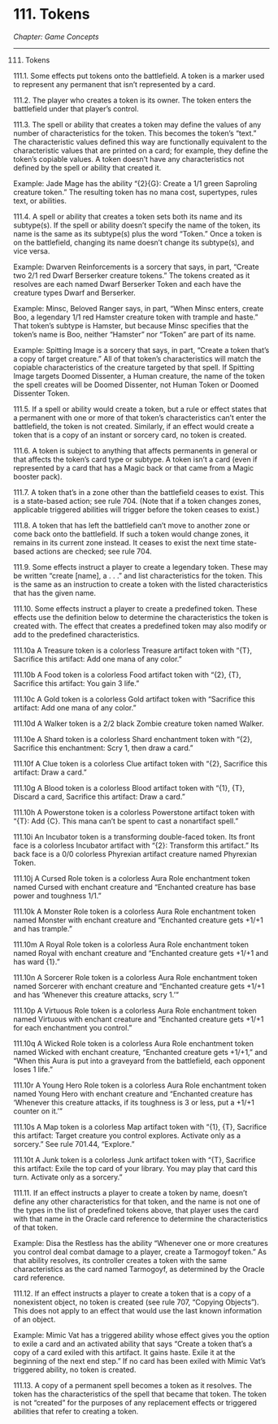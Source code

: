 # 111. Tokens

*Chapter: Game Concepts*

---

111. Tokens



111.1. Some effects put tokens onto the battlefield. A token is a marker used to represent any permanent that isn’t represented by a card.



111.2. The player who creates a token is its owner. The token enters the battlefield under that player’s control.



111.3. The spell or ability that creates a token may define the values of any number of characteristics for the token. This becomes the token’s “text.” The characteristic values defined this way are functionally equivalent to the characteristic values that are printed on a card; for example, they define the token’s copiable values. A token doesn’t have any characteristics not defined by the spell or ability that created it.

Example: Jade Mage has the ability “{2}{G}: Create a 1/1 green Saproling creature token.” The resulting token has no mana cost, supertypes, rules text, or abilities.



111.4. A spell or ability that creates a token sets both its name and its subtype(s). If the spell or ability doesn’t specify the name of the token, its name is the same as its subtype(s) plus the word “Token.” Once a token is on the battlefield, changing its name doesn’t change its subtype(s), and vice versa.

Example: Dwarven Reinforcements is a sorcery that says, in part, “Create two 2/1 red Dwarf Berserker creature tokens.” The tokens created as it resolves are each named Dwarf Berserker Token and each have the creature types Dwarf and Berserker.

Example: Minsc, Beloved Ranger says, in part, “When Minsc enters, create Boo, a legendary 1/1 red Hamster creature token with trample and haste.” That token’s subtype is Hamster, but because Minsc specifies that the token’s name is Boo, neither “Hamster” nor “Token” are part of its name.

Example: Spitting Image is a sorcery that says, in part, “Create a token that’s a copy of target creature.” All of that token’s characteristics will match the copiable characteristics of the creature targeted by that spell. If Spitting Image targets Doomed Dissenter, a Human creature, the name of the token the spell creates will be Doomed Dissenter, not Human Token or Doomed Dissenter Token.



111.5. If a spell or ability would create a token, but a rule or effect states that a permanent with one or more of that token’s characteristics can’t enter the battlefield, the token is not created. Similarly, if an effect would create a token that is a copy of an instant or sorcery card, no token is created.



111.6. A token is subject to anything that affects permanents in general or that affects the token’s card type or subtype. A token isn’t a card (even if represented by a card that has a Magic back or that came from a Magic booster pack).



111.7. A token that’s in a zone other than the battlefield ceases to exist. This is a state-based action; see rule 704. (Note that if a token changes zones, applicable triggered abilities will trigger before the token ceases to exist.)



111.8. A token that has left the battlefield can’t move to another zone or come back onto the battlefield. If such a token would change zones, it remains in its current zone instead. It ceases to exist the next time state-based actions are checked; see rule 704.



111.9. Some effects instruct a player to create a legendary token. These may be written “create [name], a . . .” and list characteristics for the token. This is the same as an instruction to create a token with the listed characteristics that has the given name. 



111.10. Some effects instruct a player to create a predefined token. These effects use the definition below to determine the characteristics the token is created with. The effect that creates a predefined token may also modify or add to the predefined characteristics.



111.10a A Treasure token is a colorless Treasure artifact token with “{T}, Sacrifice this artifact: Add one mana of any color.”



111.10b A Food token is a colorless Food artifact token with “{2}, {T}, Sacrifice this artifact: You gain 3 life.”



111.10c A Gold token is a colorless Gold artifact token with “Sacrifice this artifact: Add one mana of any color.”



111.10d A Walker token is a 2/2 black Zombie creature token named Walker.



111.10e A Shard token is a colorless Shard enchantment token with “{2}, Sacrifice this enchantment: Scry 1, then draw a card.”



111.10f A Clue token is a colorless Clue artifact token with “{2}, Sacrifice this artifact: Draw a card.”



111.10g A Blood token is a colorless Blood artifact token with “{1}, {T}, Discard a card, Sacrifice this artifact: Draw a card.”



111.10h A Powerstone token is a colorless Powerstone artifact token with “{T}: Add {C}. This mana can’t be spent to cast a nonartifact spell.”



111.10i An Incubator token is a transforming double-faced token. Its front face is a colorless Incubator artifact with “{2}: Transform this artifact.” Its back face is a 0/0 colorless Phyrexian artifact creature named Phyrexian Token.



111.10j A Cursed Role token is a colorless Aura Role enchantment token named Cursed with enchant creature and “Enchanted creature has base power and toughness 1/1.”



111.10k A Monster Role token is a colorless Aura Role enchantment token named Monster with enchant creature and “Enchanted creature gets +1/+1 and has trample.”



111.10m A Royal Role token is a colorless Aura Role enchantment token named Royal with enchant creature and “Enchanted creature gets +1/+1 and has ward {1}.”



111.10n A Sorcerer Role token is a colorless Aura Role enchantment token named Sorcerer with enchant creature and “Enchanted creature gets +1/+1 and has ‘Whenever this creature attacks, scry 1.’”



111.10p A Virtuous Role token is a colorless Aura Role enchantment token named Virtuous with enchant creature and “Enchanted creature gets +1/+1 for each enchantment you control.”



111.10q A Wicked Role token is a colorless Aura Role enchantment token named Wicked with enchant creature, “Enchanted creature gets +1/+1,” and “When this Aura is put into a graveyard from the battlefield, each opponent loses 1 life.”



111.10r A Young Hero Role token is a colorless Aura Role enchantment token named Young Hero with enchant creature and “Enchanted creature has ‘Whenever this creature attacks, if its toughness is 3 or less, put a +1/+1 counter on it.’”



111.10s A Map token is a colorless Map artifact token with “{1}, {T}, Sacrifice this artifact: Target creature you control explores. Activate only as a sorcery.” See rule 701.44, “Explore.”



111.10t A Junk token is a colorless Junk artifact token with “{T}, Sacrifice this artifact: Exile the top card of your library. You may play that card this turn. Activate only as a sorcery.”



111.11. If an effect instructs a player to create a token by name, doesn’t define any other characteristics for that token, and the name is not one of the types in the list of predefined tokens above, that player uses the card with that name in the Oracle card reference to determine the characteristics of that token.

Example: Disa the Restless has the ability “Whenever one or more creatures you control deal combat damage to a player, create a Tarmogoyf token.” As that ability resolves, its controller creates a token with the same characteristics as the card named Tarmogoyf, as determined by the Oracle card reference.



111.12. If an effect instructs a player to create a token that is a copy of a nonexistent object, no token is created (see rule 707, “Copying Objects”). This does not apply to an effect that would use the last known information of an object.

Example: Mimic Vat has a triggered ability whose effect gives you the option to exile a card and an activated ability that says “Create a token that’s a copy of a card exiled with this artifact. It gains haste. Exile it at the beginning of the next end step.” If no card has been exiled with Mimic Vat’s triggered ability, no token is created.



111.13. A copy of a permanent spell becomes a token as it resolves. The token has the characteristics of the spell that became that token. The token is not “created” for the purposes of any replacement effects or triggered abilities that refer to creating a token.


